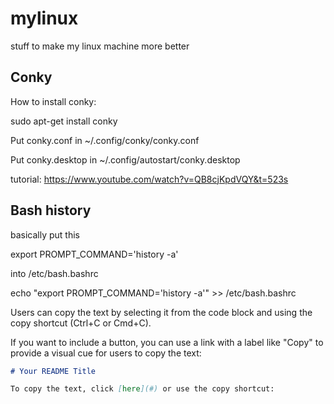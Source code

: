 # mylinux
stuff to make my linux machine more better

## Conky
How to install conky:

sudo apt-get install conky

Put conky.conf in 
~/.config/conky/conky.conf

Put conky.desktop in 
~/.config/autostart/conky.desktop

tutorial:
https://www.youtube.com/watch?v=QB8cjKpdVQY&t=523s

## Bash history 
basically put this 

export PROMPT_COMMAND='history -a'

into /etc/bash.bashrc


echo "export PROMPT_COMMAND='history -a'" >> /etc/bash.bashrc



Users can copy the text by selecting it from the code block and using the copy shortcut (Ctrl+C or Cmd+C).

If you want to include a button, you can use a link with a label like "Copy" to provide a visual cue for users to copy the text:

```markdown
# Your README Title

To copy the text, click [here](#) or use the copy shortcut:





